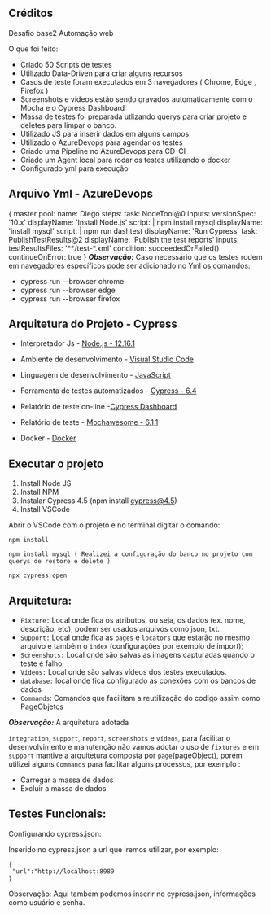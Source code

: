 ## Créditos
  
Desafio base2 Automação web

O que foi feito:

- Criado 50 Scripts de testes 
- Utilizado Data-Driven para criar alguns recursos
- Casos de teste foram executados em 3 navegadores ( Chrome, Edge , Firefox )
- Screenshots e videos estão sendo gravados automaticamente com o Mocha e o Cypress Dashboard
- Massa de testes foi preparada utlizando querys para criar projeto e deletes para limpar o banco.
- Utilizado JS para inserir dados em alguns campos.
- Utilizado o AzureDevops para agendar os testes
- Criado uma Pipeline no AzureDevops para CD-CI
- Criado um Agent local para rodar os testes utilizando o docker 
- Configurado yml para execução

## Arquivo Yml - AzureDevops
{
 master
pool:
    name: Diego
steps:
 task: NodeTool@0
  inputs:
    versionSpec: '10.x'
  displayName: 'Install Node.js'
 script: |
      npm install mysql
  displayName: 'install mysql'
 script: |
      npm run dashtest
  displayName: 'Run Cypress'
 task: PublishTestResults@2
  displayName: 'Publish the test reports'
  inputs:
    testResultsFiles: '**/test-*.xml'
  condition: succeededOrFailed()
  continueOnError: true
 }
***Observação:*** Caso necessário que os testes rodem em navegadores específicos pode ser adicionado no Yml os comandos:
- cypress run --browser chrome
- cypress run --browser edge
- cypress run --browser firefox



## Arquitetura do Projeto - Cypress

- Interpretador Js - [Node.js - 12.16.1](https://nodejs.org/en/)

- Ambiente de desenvolvimento - [Visual Studio Code](https://code.visualstudio.com)

- Linguagem de desenvolvimento - [JavaScript](https://www.javascript.com)

- Ferramenta de testes automatizados - [Cypress - 6.4](http://cypress.io)

- Relatório de teste on-line -[Cypress Dashboard](https://dashboard.cypress.io/)

- Relatório de teste - [Mochawesome - 6.1.1](https://www.npmjs.com/package/mochawesome)

- Docker - [Docker](https://www.docker.com/get-started)

## Executar o projeto

 1. Install Node JS 
 2. Install NPM 
 3. Instalar Cypress 4.5 (npm install cypress@4.5)
 4. Install VSCode


Abrir o VSCode com o projeto e no terminal digitar o comando:

    npm install
    
    npm install mysql ( Realizei a configuração do banco no projeto com querys de restore e delete )

    npx cypress open
    
## Arquitetura:

-  `Fixture:` Local onde fica os atributos, ou seja, os dados (ex. nome, descrição, etc), podem ser usados arquivos como json, txt.
-  `Support:` Local onde fica as  `pages`  e `locators` que estarão no mesmo arquivo e também o `index` (configurações por exemplo de import);
-  `Screenshots:` Local onde são salvas as imagens capturadas quando o teste é falho;
-  `Vídeos:` Local onde são salvas vídeos dos testes executados.
-  `database:` local onde fica configurado as conexões com os bancos de dados
-  `Commands`: Comandos que facilitam a reutilização do codigo assim como PageObjetcs

***Observação:*** A arquitetura adotada

`integration`, `support`, `report`, `screenshots` e `vídeos`, para facilitar o desenvolvimento e manutenção não vamos adotar o uso de `fixtures` e em `support` mantive a arquitetura composta por `page`(pageObject), porém utilizei alguns `Commands` para facilitar alguns processos, por exemplo : 

- Carregar a massa de dados
- Excluir a massa de dados

  
## Testes Funcionais:
Configurando cypress.json:

Inserido no cypress.json a url que iremos utilizar, por exemplo:

    {
     "url":"http://localhost:8989
    }

 Observação: Aqui também podemos inserir no cypress.json, informações como usuário e senha.


